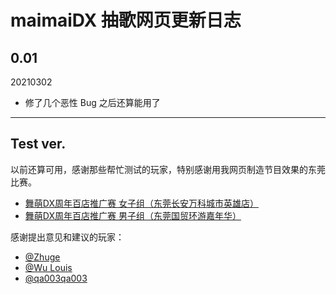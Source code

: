 # maimaiDX 抽歌网页更新日志

## 0.01
20210302
- 修了几个恶性 Bug 之后还算能用了

---

## Test ver.

以前还算可用，感谢那些帮忙测试的玩家，特别感谢用我网页制造节目效果的东莞比赛。
- [舞萌DX周年百店推广赛 女子组（东莞长安万科城市英雄店）](https://www.bilibili.com/video/BV1DV411t7zi)
- [舞萌DX周年百店推广赛 男子组（东莞国贸环游嘉年华）](https://www.bilibili.com/video/BV17y4y1n7Vs)

感谢提出意见和建议的玩家：
- [@Zhuge](https://github.com/785916801)
- [@Wu Louis](https://github.com/Louiswu2011)
- [@qa003qa003](https://github.com/qa003qa003)